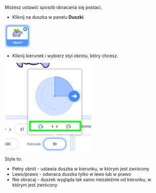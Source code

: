 Możesz ustawić sposób obracania się postaci.

- Kliknij na duszka w panelu **Duszki**.

![podświetlony duszek](images/click-sprite.png)

- Kliknij kierunek i wybierz styl obrotu, który chcesz.

![Inny styl obrotu](images/rotation-style.png)

Style to:

- Pełny obrót - ustawia duszka w kierunku, w którym jest zwrócony
- Lewo/prawo - odwraca duszka tylko w lewo lub w prawo
- Nie obracaj - duszek wygląda tak samo niezależnie od kierunku, w którym jest zwrócony